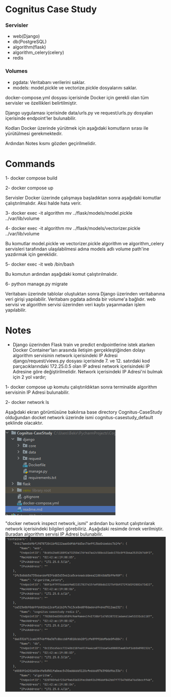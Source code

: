 # Cognitus Case Study

### Servisler

- web(Django)
- db(PostgreSQL)
- algorithm(flask)
- algorithm_celery(celery)
- redis

### Volumes

- pgdata: Veritabanı verilerini saklar.
- models: model.pickle ve vectorize.pickle dosyalarını saklar.

docker-compose.yml dosyası içerisinde Docker için gerekli olan tüm servisler ve özellikleri belirtilmiştir.

Django uygulaması içerisinde data/urls.py ve request/urls.py dosyaları içerisinde endpoint'ler bulunabilir.

Kodları Docker üzerinde yürütmek için aşağıdaki komutların sırası ile yürütülmesi gerekmektedir.

Ardından Notes kısmı gözden geçirilmelidir.

# Commands

1- docker compose build

2- docker compose up

 Servisler Docker üzerinde çalışmaya başladıktan sonra aşağıdaki komutlar çalıştırılmalıdır. Aksi halde hata verir.

3- docker exec -it algorithm mv ../flask/models/model.pickle ../var/lib/volume

4- docker exec -it algorithm mv ../flask/models/vectorizer.pickle ../var/lib/volume

 Bu komutlar model.pickle ve vectorizer.pickle algorithm ve algorithm_celery servisleri tarafından ulaşılabilmesi adına 
models adlı volume path'ine yazdırmak için gereklidir.

5- docker exec -it web /bin/bash 
 
 Bu komutun ardından aşağıdaki komut çalıştırılmalıdır.
 
6- python manage.py migrate

 Veritabanı üzerinde tablolar oluştuktan sonra Django üzerinden veritabanına veri girişi yapılabilir.
 Veritabanı pgdata adında bir volume'a bağlıdır. web servisi ve algorithm servisi üzerinden veri kaybı
 yaşanmadan işlem yapılabilir.
 
# Notes

- Django üzerinden Flask train ve predict endpointlerine istek atarken Docker Container'ları arasında iletişim
 gerçekleştiğinden dolayı algorithm servisinin network içerisindeki IP Adresi django/request/views.py dosyası içerisinde 7.
 ve 12. satırdaki kod parçacıklarındaki 172.25.0.5 olan IP adresi network içerisindeki IP Adresine göre
 değiştirilmelidir. Network içerisindeki IP Adresi'ni bulmak için 2 yol vardır;

1- docker compose up komutu çalıştırıldıktan sonra terminalde algorithm servisinin IP Adresi bulunabilir.
 
2- docker network ls

 Aşağıdaki ekran görüntüsüne bakılırsa base directory Cognitus-CaseStudy olduğundan docket network üzerinde
 ismi cognitus-casestudy_default şeklinde olacaktır.

 ![img.png](img.png)
 
 "docker network inspect network_ismi" ardından bu komut çalıştırılarak network içerisindeki bilgileri görebiliriz.
 Aşağıdaki resimde örnek verilmiştir. Buradan algorithm servisi IP Adresi bulunabilir.
 ![img_1.png](img_1.png)

 

 



 









